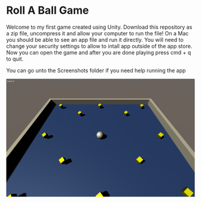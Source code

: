 # Roll A Ball Game

Welcome to my first game created using Unity. Download this repository as a zip file, uncompress it and allow your computer to run the file! On a Mac you should be able to see an app file and run it directly. You will need to change your security settings to allow to intall app outside of the app store. Now you can open the game and after you are done playing press cmd + q to quit.

You can go unto the Screenshots folder if you need help running the app

![test](Screenshots/Image1.png)
